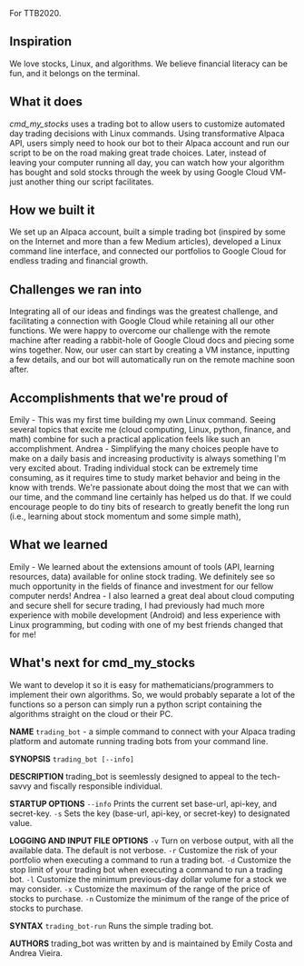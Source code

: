 For TTB2020.

## Inspiration
We love stocks, Linux, and algorithms. We believe financial literacy can be fun, and it belongs on the terminal.

## What it does
*cmd_my_stocks* uses a trading bot to allow users to customize automated day trading decisions with Linux commands. Using transformative Alpaca API, users simply need to hook our bot to their Alpaca account and run our script to be on the road making great trade choices. Later, instead of leaving your computer running all day, you can watch how your algorithm has bought and sold stocks through the week by using Google Cloud VM- just another thing our script facilitates.

## How we built it
We set up an Alpaca account, built a simple trading bot (inspired by some on the Internet and more than a few Medium articles), developed a Linux command line interface, and connected our portfolios to Google Cloud for endless trading and financial growth.

## Challenges we ran into
Integrating all of our ideas and findings was the greatest challenge, and facilitating a connection with Google Cloud while retaining all our other functions. We were happy to overcome our challenge with the remote machine after reading a rabbit-hole of Google Cloud docs and piecing some wins together. Now, our user can start by creating a VM instance, inputting a few details, and our bot will automatically run on the remote machine soon after.

## Accomplishments that we're proud of
Emily - This was my first time building my own Linux command. Seeing several topics that excite me (cloud computing, Linux, python, finance, and math) combine for such a practical application feels like such an accomplishment.
Andrea - Simplifying the many choices people have to make on a daily basis and increasing productivity is always something I'm very excited about. Trading individual stock can be extremely time consuming, as it requires time to study market behavior and being in the know with trends. We're passionate about doing the most that we can with our time, and the command line certainly has helped us do that. If we could encourage people to do tiny bits of research to greatly benefit the long run (i.e., learning about stock momentum and some simple math), 

## What we learned
Emily - We learned about the extensions amount of tools (API, learning resources, data) available for online stock trading. We definitely see so much opportunity in the fields of finance and investment for our fellow computer nerds! 
Andrea - I also learned a great deal about cloud computing and secure shell for secure trading, I had previously had much more experience with mobile development (Android) and less experience with Linux programming, but coding with one of my best friends changed that for me!

## What's next for cmd_my_stocks
We want to develop it so it is easy for mathematicians/programmers to implement their own algorithms. So, we would probably separate a lot of the functions so a person can simply run a python script containing the algorithms straight on the cloud or their PC.

**NAME**
`trading_bot` - a simple command to connect with your Alpaca trading platform and automate running trading bots from your command line.

**SYNOPSIS**
`trading_bot [--info]`

**DESCRIPTION**
trading_bot is seemlessly designed to appeal to the tech-savvy and fiscally responsible individual.

**STARTUP OPTIONS**
`--info`
Prints the current set base-url, api-key, and secret-key.
`-s`
Sets the key (base-url, api-key, or secret-key) to designated value.

**LOGGING AND INPUT FILE OPTIONS**
`-v`
Turn on verbose output, with all the available data. The default is not verbose.
`-r`
Customize the risk of your portfolio when executing a command to run a trading bot.
`-d`
Customize the stop limit of your trading bot when executing a command to run a trading bot.
`-l`
Customize the minimum previous-day dollar volume for a stock we may consider.
`-x`
Customize the maximum of the range of the price of stocks to purchase.
`-n`
Customize the minimum of the range of the price of stocks to purchase.

**SYNTAX**
`trading_bot-run` Runs the simple trading bot.

**AUTHORS**
trading_bot was written by and is maintained by Emily Costa and Andrea Vieira.
